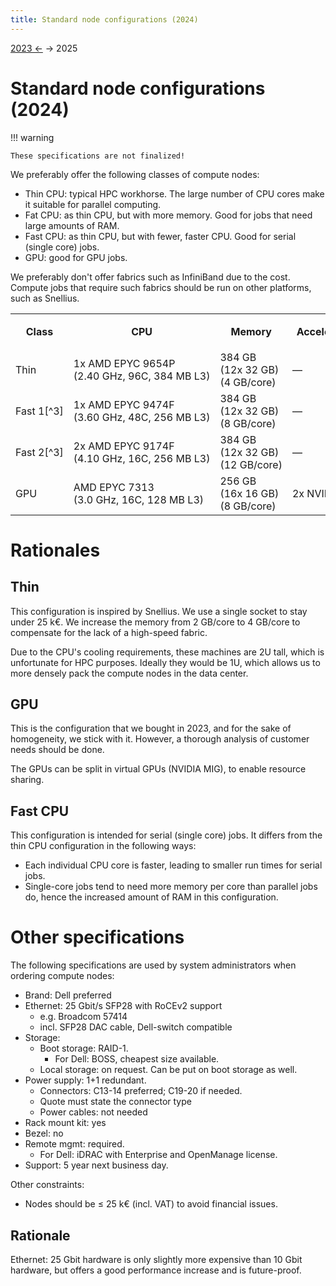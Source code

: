```yaml
---
title: Standard node configurations (2024)
---
```


[2023 ←](standard_configs_2023.md) → 2025

# Standard node configurations (2024)

!!! warning

    These specifications are not finalized!

We preferably offer the following classes of compute nodes:

- Thin CPU: typical HPC workhorse.  The large number of CPU cores make it suitable for parallel computing.
- Fat CPU: as thin CPU, but with more memory.  Good for jobs that need large amounts of RAM.
- Fast CPU: as thin CPU, but with fewer, faster CPU.  Good for serial (single core) jobs.
- GPU: good for GPU jobs.

We preferably don't offer fabrics such as InfiniBand due to the cost.  Compute jobs that require such fabrics should be run on other platforms, such as Snellius.

<table style="white-space: nowrap;">
  <tr>
    <th rowspan="2">Class</th>
    <th rowspan="2">CPU</th>
    <th rowspan="2">Memory</th>
    <th rowspan="2">Accelerators</th>
    <th rowspan="2">Price<br/>incl. VAT</th>
    <th colspan="3" markdown="1">Performance[^1]</th>
    <th colspan="3" markdown="1">Power usage[^2]</th>
  </tr>
  <tr>
    <th>Raw [pp]</th>
    <th>/core [pp]</th>
    <th>/Euro [pp/€]</th>
    <th>Raw [W]</th>
    <th>Perf. per Watt [pp/W]</th>
    <th>/year [kWh]</th>
  </tr>
  <tr>
    <td>Thin</td>
    <td>1x AMD EPYC 9654P<br/>(2.40 GHz, 96C, 384 MB L3)</td>
    <td>384 GB<br/>(12x 32 GB)<br>(4 GB/core)</td>
    <td>&mdash;</td>
    <td>€20,400</td>
    <td>118,641</td>
    <td>1236</td>
    <td>5.82</td>
    <td>475.2</td>
    <td>250</td>
    <td>4163</td>
  </tr>
  <tr>
    <td markdown="1">Fast 1[^3]</td>
    <td>1x AMD EPYC 9474F<br/>(3.60 GHz, 48C, 256 MB L3)</td>
    <td>384 GB<br/>(12x 32 GB)<br>(8 GB/core)</td>
    <td>&mdash;</td>
    <td>€18,000</td>
    <td>104,894</td>
    <td>2185</td>
    <td>5.83</td>
    <td>475.2</td>
    <td>221</td>
    <td>4163</td>
  </tr>
  <tr>
    <td markdown="1">Fast 2[^3]</td>
    <td>2x AMD EPYC 9174F<br/>(4.10 GHz, 16C, 256 MB L3)</td>
    <td>384 GB<br/>(12x 32 GB)<br>(12 GB/core)</td>
    <td>&mdash;</td>
    <td>€21,000</td>
    <td>110,970</td>
    <td>6935</td>
    <td>5.28</td>
    <td>835.2</td>
    <td>133</td>
    <td>7316</td>
  </tr>
  <tr>
    <td>GPU</td>
    <td>AMD EPYC 7313<br/>(3.0 GHz, 16C, 128 MB L3)</td>
    <td>256 GB<br/>(16x 16 GB)<br>(8 GB/core)</td>
    <td>2x NVIDIA A30</td>
    <td></td>
    <td></td>
    <td></td>
    <td></td>
    <td></td>
    <td></td>
    <td></td>
  </tr>
</table>

[^1]: Total for all CPUs in the system.  Per-CPU value is obtained from the
  PassMark database.  The unit "pp" stands for "performance point".

[^2]: Power usage is estimated as: CPU TDP + 0.3 W/GB RAM.

[^3]: As of the time of writing (Feb 2024) it is unclear which of these configurations will officially be offered.

# Rationales

## Thin

This configuration is inspired by Snellius.  We use a single socket to stay
under 25 k€.  We increase the memory from 2 GB/core to 4 GB/core to compensate
for the lack of a high-speed fabric.

Due to the CPU's cooling requirements, these machines are 2U tall, which is
unfortunate for HPC purposes.  Ideally they would be 1U, which allows us to
more densely pack the compute nodes in the data center.

## GPU

This is the configuration that we bought in 2023, and for the sake of
homogeneity, we stick with it.  However, a thorough analysis of customer needs
should be done.

The GPUs can be split in virtual GPUs (NVIDIA MIG), to enable resource sharing.

## Fast CPU

This configuration is intended for serial (single core) jobs.  It differs from the thin CPU configuration in the following ways:

- Each individual CPU core is faster, leading to smaller run times for serial
  jobs.
- Single-core jobs tend to need more memory per core than parallel jobs do,
  hence the increased amount of RAM in this configuration.

# Other specifications

The following specifications are used by system administrators when ordering compute nodes:

- Brand: Dell preferred
- Ethernet: 25 Gbit/s SFP28 with RoCEv2 support
    - e.g. Broadcom 57414
    - incl. SFP28 DAC cable, Dell-switch compatible
- Storage:
    - Boot storage: RAID-1.
        - For Dell: BOSS, cheapest size available.
    - Local storage: on request.  Can be put on boot storage as well.
- Power supply: 1+1 redundant.
    - Connectors: C13-14 preferred; C19-20 if needed.
    - Quote must state the connector type
    - Power cables: not needed
- Rack mount kit: yes
- Bezel: no
- Remote mgmt: required.
    - For Dell: iDRAC with Enterprise and OpenManage license.
- Support: 5 year next business day.

Other constraints:

- Nodes should be ≤ 25 k€ (incl. VAT) to avoid financial issues.

## Rationale

Ethernet: 25 Gbit hardware is only slightly more expensive than 10 Gbit
hardware, but offers a good performance increase and is future-proof.
